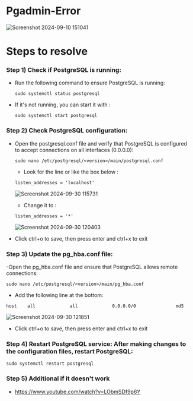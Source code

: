 # Pgadmin-Error
![Screenshot 2024-09-10 151041](https://github.com/user-attachments/assets/234e2265-5488-4ce8-bd65-8a1ed5fb74a7)
# Steps to resolve
### Step 1) Check if PostgreSQL is running:
  - Run the following command to ensure PostgreSQL is running:
    ```
    sudo systemctl status postgresql
    ```
  - If it's not running, you can start it with :
    ```
    sudo systemctl start postgresql
    ```
### Step 2) Check PostgreSQL configuration:
  - Open the postgresql.conf file and verify that PostgreSQL is configured to accept connections on all interfaces (0.0.0.0):
    ```
    sudo nano /etc/postgresql/<version>/main/postgresql.conf
    ```
    - Look for the line or like the box below :
    ```
    listen_addresses = 'localhost'
    ```
    ![Screenshot 2024-09-30 115731](https://github.com/user-attachments/assets/eadf170b-07fa-4df3-8f7e-c9f38d3871d3)

    - Change it to :
    ```
    listen_addresses = '*'
    ```
    ![Screenshot 2024-09-30 120403](https://github.com/user-attachments/assets/57dbb5fa-af3d-4152-9090-700b315d0e2a)
  - Click ctrl+o to save, then press enter and ctrl+x to exit
### Step 3) Update the pg_hba.conf file:
  -Open the pg_hba.conf file and ensure that PostgreSQL allows remote connections:
  ```
  sudo nano /etc/postgresql/<version>/main/pg_hba.conf
  ```
  - Add the following line at the bottom:
  ```
  host    all             all             0.0.0.0/0               md5
  ```
  ![Screenshot 2024-09-30 121851](https://github.com/user-attachments/assets/eef8146b-9ebe-438d-bb6c-aefb763e195e)
  - Click ctrl+o to save, then press enter and ctrl+x to exit

### Step 4) Restart PostgreSQL service: After making changes to the configuration files, restart PostgreSQL:
  ```
  sudo systemctl restart postgresql
  ```
### Step 5) Additional if it doesn't work 
  - https://www.youtube.com/watch?v=LObmSDf9p6Y
